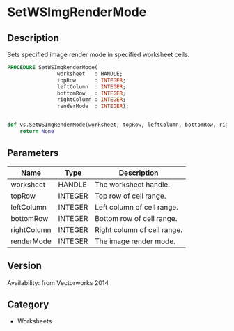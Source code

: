 # SetWSImgRenderMode

## Description
Sets specified image render mode in specified worksheet cells.

```pascal
PROCEDURE SetWSImgRenderMode(
				worksheet   : HANDLE;
				topRow      : INTEGER;
				leftColumn  : INTEGER;
				bottomRow   : INTEGER;
				rightColumn : INTEGER;
				renderMode  : INTEGER);
```

```python

def vs.SetWSImgRenderMode(worksheet, topRow, leftColumn, bottomRow, rightColumn, renderMode):
    return None
```

## Parameters
|Name|Type|Description|
|---|---|---|
|worksheet|HANDLE|The worksheet handle.|
|topRow|INTEGER|Top row of cell range.|
|leftColumn|INTEGER|Left column of cell range.|
|bottomRow|INTEGER|Bottom row of cell range.|
|rightColumn|INTEGER|Right column of cell range.|
|renderMode|INTEGER|The image render mode.|

## Version
Availability: from Vectorworks 2014
## Category
* Worksheets

